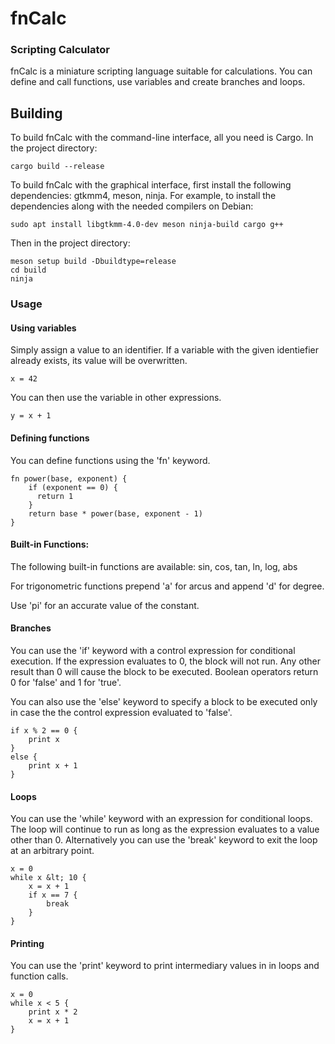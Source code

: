 # fnCalc
### Scripting Calculator

fnCalc is a miniature scripting language
suitable for calculations. You can define
and call functions, use variables and create
branches and loops.

## Building

To build fnCalc with the command-line interface, 
all you need is Cargo. In the project directory:

```
cargo build --release
```

To build fnCalc with the graphical interface, first
install the following dependencies: gtkmm4, meson, ninja.
For example, to install the dependencies along with the
needed compilers on Debian:

```
sudo apt install libgtkmm-4.0-dev meson ninja-build cargo g++
```

Then in the project directory:

```
meson setup build -Dbuildtype=release
cd build
ninja
```

### Usage

#### Using variables

Simply assign a value to an identifier.
If a variable with the given identiefier
already exists, its value will be overwritten.

```
x = 42
```

You can then use the variable in other expressions.

```
y = x + 1
```

#### Defining functions

You can define functions using the 'fn' keyword.

```
fn power(base, exponent) {
    if (exponent == 0) {
      return 1
    }
    return base * power(base, exponent - 1)
}
```

#### Built-in Functions:

The following built-in functions are available:
sin, cos, tan, ln, log, abs

For trigonometric functions prepend 'a' for arcus
and append 'd' for degree.

Use 'pi' for an accurate value of the constant.

#### Branches

You can use the 'if' keyword with a control expression
for conditional execution. If the expression evaluates
to 0, the block will not run. Any other result than 0
will cause the block to be executed. Boolean operators
return 0 for 'false' and 1 for 'true'.

You can also use the 'else' keyword to specify a block
to be executed only in case the the control expression
evaluated to 'false'.

```
if x % 2 == 0 {
    print x
}
else {
    print x + 1
}
```

#### Loops

You can use the 'while' keyword with an expression for
conditional loops. The loop will continue to run as long
as the expression evaluates to a value other than 0.
Alternatively you can use the 'break' keyword to exit
the loop at an arbitrary point.

```
x = 0
while x &lt; 10 {
    x = x + 1
    if x == 7 {
        break
    }
}
```

#### Printing

You can use the 'print' keyword to print intermediary
values in in loops and function calls.

```
x = 0
while x < 5 {
    print x * 2
    x = x + 1
}
```
